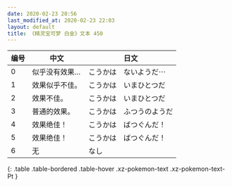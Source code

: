 ```yaml
---
date: 2020-02-23 20:56
last_modified_at: 2020-02-23 22:03
layout: default
title: 《精灵宝可梦 白金》文本 450
---
```

| 编号 | 中文 | 日文 |
| ---- | ---- | ---- |
| 0 | 似乎没有效果… | こうかは　ないようだ⋯ |
| 1 | 效果似乎不佳。 | こうかは　いまひとつだ |
| 2 | 效果不佳。 | こうかは　いまひとつだ |
| 3 | 普通的效果。 | こうかは　ふつうのようだ |
| 4 | 效果绝佳！ | こうかは　ばつぐんだ！ |
| 5 | 效果绝佳！ | こうかは　ばつぐんだ！ |
| 6 | 无 | なし |
{: .table .table-bordered .table-hover .xz-pokemon-text .xz-pokemon-text-Pt }